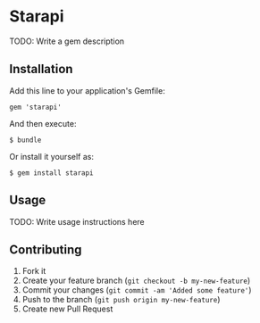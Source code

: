 # Starapi

TODO: Write a gem description

## Installation

Add this line to your application's Gemfile:

    gem 'starapi'

And then execute:

    $ bundle

Or install it yourself as:

    $ gem install starapi

## Usage

TODO: Write usage instructions here

## Contributing

1. Fork it
2. Create your feature branch (`git checkout -b my-new-feature`)
3. Commit your changes (`git commit -am 'Added some feature'`)
4. Push to the branch (`git push origin my-new-feature`)
5. Create new Pull Request
